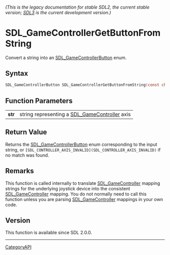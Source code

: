 ###### (This is the legacy documentation for stable SDL2, the current stable version; [SDL3](https://wiki.libsdl.org/SDL3/) is the current development version.)
# SDL_GameControllerGetButtonFromString

Convert a string into an [SDL_GameControllerButton](SDL_GameControllerButton) enum.

## Syntax

```c
SDL_GameControllerButton SDL_GameControllerGetButtonFromString(const char *str);

```

## Function Parameters

|             |                                                                     |
| ----------- | ------------------------------------------------------------------- |
| **str**     | string representing a [SDL_GameController](SDL_GameController) axis |

## Return Value

Returns the [SDL_GameControllerButton](SDL_GameControllerButton) enum
corresponding to the input string, or
`[SDL_CONTROLLER_AXIS_INVALID](SDL_CONTROLLER_AXIS_INVALID)` if no match
was found.

## Remarks

This function is called internally to translate
[SDL_GameController](SDL_GameController) mapping strings for the underlying
joystick device into the consistent
[SDL_GameController](SDL_GameController) mapping. You do not normally need
to call this function unless you are parsing
[SDL_GameController](SDL_GameController) mappings in your own code.

## Version

This function is available since SDL 2.0.0.

----
[CategoryAPI](CategoryAPI)

